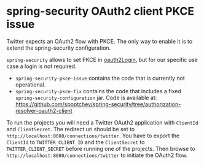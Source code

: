 # spring-security OAuth2 client PKCE issue

Twitter expects an OAuth2 flow with PKCE. The only way to enable it is to extend the spring-security configuration.

`spring-security` allows to set PKCE in [oauth2Login](https://github.com/spring-projects/spring-security/pull/7804), but for our specific use case a login is not required.

* `spring-security-pkce-issue` contains the code that is currently not operational.
* `spring-security-pkce-fix` contains the code that includes a fixed `spring-security-configuration` jar. Code is available at: https://github.com/spoptchev/spring-security/tree/authorization-resolver-oauth2-client

To run the projects you will need a Twitter OAuth2 application with `ClientId` and `ClientSecret`. The redirect uri should be set to `http://localhost:8080/connections/twitter`. You have to export the `ClientId` to `TWITTER_CLIENT_ID` and the `ClientSecret` to `TWITTER_CLIENT_SECRET` before running one of the projects. Then browse to `http://localhost:8080/connections/twitter` to initiate the OAuth2 flow.
